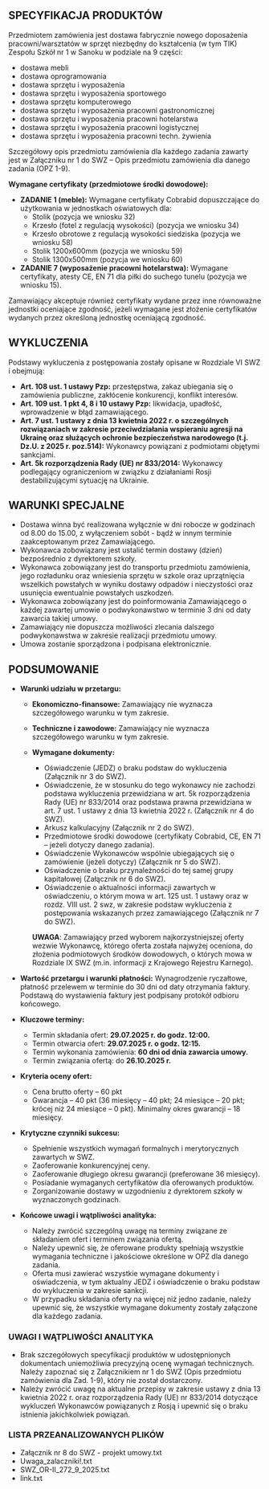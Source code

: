 ## SPECYFIKACJA PRODUKTÓW

Przedmiotem zamówienia jest dostawa fabrycznie nowego doposażenia pracowni/warsztatów w sprzęt niezbędny do kształcenia (w tym TIK) Zespołu Szkół nr 1 w Sanoku w podziale na 9 części:
*   dostawa mebli
*   dostawa oprogramowania
*   dostawa sprzętu i wyposażenia
*   dostawa sprzętu i wyposażenia sportowego
*   dostawa sprzętu komputerowego
*   dostawa sprzętu i wyposażenia pracowni gastronomicznej
*   dostawa sprzętu i wyposażenia pracowni hotelarstwa
*   dostawa sprzętu i wyposażenia pracowni logistycznej
*   dostawa sprzętu i wyposażenia pracowni techn. żywienia

Szczegółowy opis przedmiotu zamówienia dla każdego zadania zawarty jest w Załączniku nr 1 do SWZ – Opis przedmiotu zamówienia dla danego zadania (OPZ 1-9).

**Wymagane certyfikaty (przedmiotowe środki dowodowe):**
*   **ZADANIE 1 (meble):** Wymagane certyfikaty Cobrabid dopuszczające do użytkowania w jednostkach oświatowych dla:
    *   Stolik (pozycja we wniosku 32)
    *   Krzesło (fotel z regulacją wysokości) (pozycja we wniosku 34)
    *   Krzesło obrotowe z regulacją wysokości siedziska (pozycja we wniosku 58)
    *   Stolik 1200x600mm (pozycja we wniosku 59)
    *   Stolik 1300x500mm (pozycja we wniosku 60)
*   **ZADANIE 7 (wyposażenie pracowni hotelarstwa):** Wymagane certyfikaty, atesty CE, EN 71 dla piłki do suchego tunelu (pozycja we wniosku 15).

Zamawiający akceptuje również certyfikaty wydane przez inne równoważne jednostki oceniające zgodność, jeżeli wymagane jest złożenie certyfikatów wydanych przez określoną jednostkę oceniającą zgodność.

## WYKLUCZENIA

Podstawy wykluczenia z postępowania zostały opisane w Rozdziale VI SWZ i obejmują:

*   **Art. 108 ust. 1 ustawy Pzp:** przestępstwa, zakaz ubiegania się o zamówienia publiczne, zakłócenie konkurencji, konflikt interesów.
*   **Art. 109 ust. 1 pkt 4, 8 i 10 ustawy Pzp:** likwidacja, upadłość, wprowadzenie w błąd zamawiającego.
*   **Art. 7 ust. 1 ustawy z dnia 13 kwietnia 2022 r. o szczególnych rozwiązaniach w zakresie przeciwdziałania wspieraniu agresji na Ukrainę oraz służących ochronie bezpieczeństwa narodowego (t.j. Dz.U. z 2025 r. poz.514):** Wykonawcy powiązani z podmiotami objętymi sankcjami.
*   **Art. 5k rozporządzenia Rady (UE) nr 833/2014:** Wykonawcy podlegający ograniczeniom w związku z działaniami Rosji destabilizującymi sytuację na Ukrainie.

## WARUNKI SPECJALNE

*   Dostawa winna być realizowana wyłącznie w dni robocze w godzinach od 8.00 do 15.00, z wyłączeniem sobót - bądź w innym terminie zaakceptowanym przez Zamawiającego.
*   Wykonawca zobowiązany jest ustalić termin dostawy (dzień) bezpośrednio z dyrektorem szkoły.
*   Wykonawca zobowiązany jest do transportu przedmiotu zamówienia, jego rozładunku oraz wniesienia sprzętu w szkole oraz uprzątnięcia wszelkich powstałych w wyniku dostawy odpadów i nieczystości oraz usunięcia ewentualnie powstałych uszkodzeń.
*   Wykonawca zobowiązany jest do poinformowania Zamawiającego o każdej zawartej umowie o podwykonawstwo w terminie 3 dni od daty zawarcia takiej umowy.
*   Zamawiający nie dopuszcza możliwości zlecania dalszego podwykonawstwa w zakresie realizacji przedmiotu umowy.
*   Umowa zostanie sporządzona i podpisana elektronicznie.

## PODSUMOWANIE

*   **Warunki udziału w przetargu:**
    *   **Ekonomiczno-finansowe:** Zamawiający nie wyznacza szczegółowego warunku w tym zakresie.
    *   **Techniczne i zawodowe:** Zamawiający nie wyznacza szczegółowego warunku w tym zakresie.
    *   **Wymagane dokumenty:**
        *   Oświadczenie (JEDZ) o braku podstaw do wykluczenia (Załącznik nr 3 do SWZ).
        *   Oświadczenie, że w stosunku do tego wykonawcy nie zachodzi podstawa wykluczenia przewidziana w art. 5k rozporządzenia Rady (UE) nr 833/2014 oraz podstawa prawna przewidziana w art. 7 ust. 1 ustawy z dnia 13 kwietnia 2022 r. (Załącznik nr 4 do SWZ).
        *   Arkusz kalkulacyjny (Załącznik nr 2 do SWZ).
        *   Przedmiotowe środki dowodowe (certyfikaty Cobrabid, CE, EN 71 – jeżeli dotyczy danego zadania).
        *   Oświadczenie Wykonawców wspólnie ubiegających się o zamówienie (jeżeli dotyczy) (Załącznik nr 5 do SWZ).
        *   Oświadczenie o braku przynależności do tej samej grupy kapitałowej (Załącznik nr 6 do SWZ).
        *    Oświadczenie o aktualności informacji zawartych w oświadczeniu, o którym mowa w art. 125 ust. 1 ustawy oraz w rozdz. VIII ust. 2 swz, w zakresie podstaw wykluczenia z postępowania wskazanych przez zamawiającego (Załącznik nr 7 do SWZ).

        **UWAGA**: Zamawiający przed wyborem najkorzystniejszej oferty wezwie Wykonawcę, którego oferta została najwyżej oceniona, do złożenia podmiotowych środków dowodowych, o których mowa w Rozdziale IX SWZ (m.in. informacji z Krajowego Rejestru Karnego).

*   **Wartość przetargu i warunki płatności:** Wynagrodzenie ryczałtowe, płatność przelewem w terminie do 30 dni od daty otrzymania faktury. Podstawą do wystawienia faktury jest podpisany protokół odbioru końcowego.
*   **Kluczowe terminy:**
    *   Termin składania ofert: **29.07.2025 r. do godz. 12:00.**
    *   Termin otwarcia ofert: **29.07.2025 r. o godz. 12:15.**
    *   Termin wykonania zamówienia: **60 dni od dnia zawarcia umowy.**
    *   Termin związania ofertą: do **26.10.2025 r.**
*   **Kryteria oceny ofert:**
    *   Cena brutto oferty – 60 pkt
    *   Gwarancja – 40 pkt (36 miesięcy – 40 pkt; 24 miesiące – 20 pkt; krócej niż 24 miesiące – 0 pkt). Minimalny okres gwarancji – 18 miesięcy.

*   **Krytyczne czynniki sukcesu:**
    *   Spełnienie wszystkich wymagań formalnych i merytorycznych zawartych w SWZ.
    *   Zaoferowanie konkurencyjnej ceny.
    *   Zaoferowanie długiego okresu gwarancji (preferowane 36 miesięcy).
    *   Posiadanie wymaganych certyfikatów dla oferowanych produktów.
    *   Zorganizowanie dostawy w uzgodnieniu z dyrektorem szkoły w wyznaczonych godzinach.

*   **Końcowe uwagi i wątpliwości analityka:**
    *   Należy zwrócić szczególną uwagę na terminy związane ze składaniem ofert i terminem związania ofertą.
    *   Należy upewnić się, że oferowane produkty spełniają wszystkie wymagania techniczne i jakościowe określone w OPZ dla danego zadania.
    *   Oferta musi zawierać wszystkie wymagane dokumenty i oświadczenia, w tym aktualny JEDZ i oświadczenie o braku podstaw do wykluczenia w zakresie sankcji.
    *   W przypadku składania oferty na więcej niż jedno zadanie, należy upewnić się, że wszystkie wymagane dokumenty zostały załączone dla każdego zadania.

### UWAGI I WĄTPLIWOŚCI ANALITYKA
* Brak szczegółowych specyfikacji produktów w udostępnionych dokumentach uniemożliwia precyzyjną ocenę wymagań technicznych. Należy zapoznać się z Załącznikiem nr 1 do SWZ (Opis przedmiotu zamówienia dla Zad. 1-9), który nie został dostarczony.
* Należy zwrócić uwagę na aktualne przepisy w zakresie ustawy z dnia 13 kwietnia 2022 r. oraz rozporządzenia Rady (UE) nr 833/2014 dotyczące wykluczeń Wykonawców powiązanych z Rosją i upewnić się o braku istnienia jakichkolwiek powiązań.

### LISTA PRZEANALIZOWANYCH PLIKÓW
*   Załącznik nr 8 do SWZ - projekt umowy.txt
*   Uwaga_zalaczniki!.txt
*   SWZ_OR-II_272_9_2025.txt
*   link.txt
